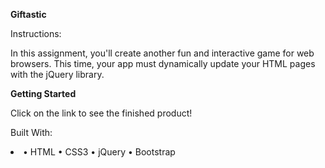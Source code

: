 <b>Giftastic</b>

Instructions:

In this assignment, you'll create another fun and interactive game for web browsers. This time, your app must dynamically update your HTML pages with the jQuery library.

<b>Getting Started</b>

Click on the link to see the finished product!


Built With:
<li>  • HTML
  • CSS3
  • jQuery
  • Bootstrap</li>
